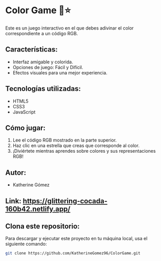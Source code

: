 # Color Game 🎨⭐

Este es un juego interactivo en el que debes adivinar el color correspondiente a un código RGB.

## Características:
- Interfaz amigable y colorida.
- Opciones de juego: Fácil y Difícil.
- Efectos visuales para una mejor experiencia.

## Tecnologías utilizadas:
- HTML5
- CSS3
- JavaScript

## Cómo jugar:
1. Lee el código RGB mostrado en la parte superior.
2. Haz clic en una estrella que creas que corresponde al color.
3. ¡Diviértete mientras aprendes sobre colores y sus representaciones RGB!

## Autor:
- Katherine Gómez

## Link: https://glittering-cocada-160b42.netlify.app/

## Clona este repositorio:
Para descargar y ejecutar este proyecto en tu máquina local, usa el siguiente comando:

```bash
git clone https://github.com/KatherineGomez96/ColorGame.git
